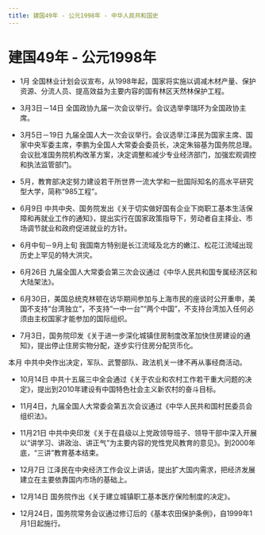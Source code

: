 ```yaml
---
title: 建国49年 - 公元1998年 - 中华人民共和国史
---
```


# 建国49年 - 公元1998年

+ 1月 全国林业计划会议宣布，从1998年起，国家将实施以调减木材产量、保护资源、分流人员、提高效益为主要内容的国有林区天然林保护工程。

+ 3月3日－14日 全国政协九届一次会议举行。会议选举李瑞环为全国政协主席。

+ 3月5日－19日 九届全国人大一次会议举行。会议选举江泽民为国家主席、国家中央军委主席，李鹏为全国人大常委会委员长，决定朱镕基为国务院总理。会议批准国务院机构改革方案，决定调整和减少专业经济部门，加强宏观调控和执法监管部门。

+ 5月，教育部决定努力建设若干所世界一流大学和一批国际知名的高水平研究型大学，简称“985工程”。

+ 6月9日 中共中央、国务院发出《关于切实做好国有企业下岗职工基本生活保障和再就业工作的通知》，提出实行在国家政策指导下，劳动者自主择业、市场调节就业和政府促进就业的方针。

+ 6月中旬－9月上旬 我国南方特别是长江流域及北方的嫩江、松花江流域出现历史上罕见的特大洪灾。

+ 6月26日 九届全国人大常委会第三次会议通过《中华人民共和国专属经济区和大陆架法》。

+ 6月30日，美国总统克林顿在访华期间参加与上海市民的座谈时公开重申，美国不支持“台湾独立”，不支持“一中一台”“两个中国”，不支持台湾加入任何必须由主权国家才能参加的国际组织。

+ 7月3日，国务院印发《关于进一步深化城镇住房制度改革加快住房建设的通知》，提出停止住房实物分配，逐步实行住房分配货币化。

本月 中共中央作出决定，军队、武警部队、政法机关一律不再从事经商活动。

+ 10月14日 中共十五届三中全会通过《关于农业和农村工作若干重大问题的决定》，提出到2010年建设有中国特色社会主义新农村的奋斗目标。

+ 11月4日，九届全国人大常委会第五次会议通过《中华人民共和国村民委员会组织法》。

+ 11月21日 中共中央印发《关于在县级以上党政领导班子、领导干部中深入开展以“讲学习、讲政治、讲正气”为主要内容的党性党风教育的意见》。到2000年底，“三讲”教育基本结束。

+ 12月7日 江泽民在中央经济工作会议上讲话，提出扩大国内需求，把经济发展建立在主要依靠国内市场的基础上。

+ 12月14日 国务院作出《关于建立城镇职工基本医疗保险制度的决定》。

+ 12月24日，国务院常务会议通过修订后的《基本农田保护条例》，自1999年1月1日起施行。